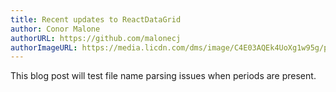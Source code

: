 ```yaml
---
title: Recent updates to ReactDataGrid
author: Conor Malone
authorURL: https://github.com/malonecj
authorImageURL: https://media.licdn.com/dms/image/C4E03AQEk4UoXg1w95g/profile-displayphoto-shrink_100_100/0?e=1548288000&v=beta&t=Nx8122TzbykEzDezQYWJI9vaaPBDM8VI12-7xdstZ1w
---
```


This blog post will test file name parsing issues when periods are present.
